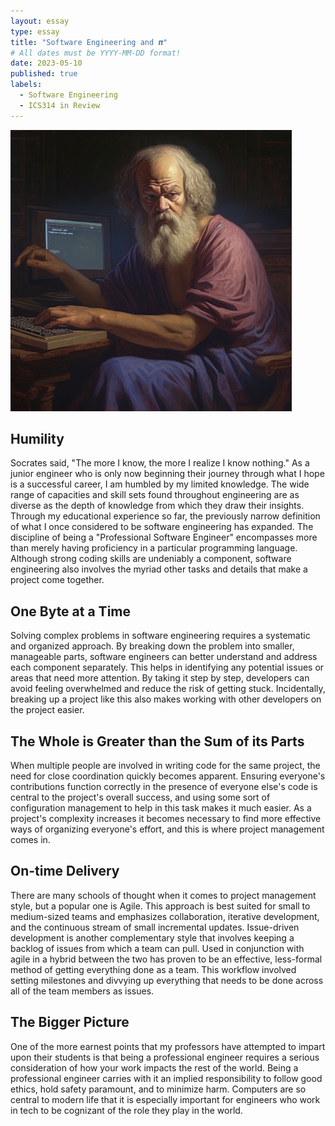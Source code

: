 ```yaml
---
layout: essay
type: essay
title: "Software Engineering and 𝝅"
# All dates must be YYYY-MM-DD format!
date: 2023-05-10
published: true
labels:
  - Software Engineering
  - ICS314 in Review
---
```


<img width="450" class="float-end pe-4" src="/img/essayPics/socrates_the_brogrammer.png" alt="Socrates">

## Humility
Socrates said, "The more I know, the more I realize I know nothing."  As a junior engineer who is only now beginning their journey through what I hope is a successful career, I am humbled by my limited knowledge. The wide range of capacities and skill sets found throughout engineering are as diverse as the depth of knowledge from which they draw their insights. Through my educational experience so far, the previously narrow definition of what I once considered to be software engineering has expanded.  The discipline of being a "Professional Software Engineer" encompasses more than merely having proficiency in a particular programming language. Although strong coding skills are undeniably a component, software engineering also involves the myriad other tasks and details that make a project come together.

## One Byte at a Time
Solving complex problems in software engineering requires a systematic and organized approach. By breaking down the problem into smaller, manageable parts, software engineers can better understand and address each component separately. This helps in identifying any potential issues or areas that need more attention. By taking it step by step, developers can avoid feeling overwhelmed and reduce the risk of getting stuck.  Incidentally, breaking up a project like this also makes working with other developers on the project easier.

## The Whole is Greater than the Sum of its Parts
When multiple people are involved in writing code for the same project, the need for close coordination quickly becomes apparent.  Ensuring everyone's contributions function correctly in the presence of everyone else's code is central to the project's overall success, and using some sort of configuration management to help in this task makes it much easier.  As a project's complexity increases it becomes necessary to find more effective ways of organizing everyone's effort, and this is where project management comes in.

## On-time Delivery
There are many schools of thought when it comes to project management style, but a popular one is Agile.  This approach is best suited for small to medium-sized teams and emphasizes collaboration, iterative development, and the continuous stream of small incremental updates. Issue-driven development is another complementary style that involves keeping a backlog of issues from which a team can pull.  Used in conjunction with agile in a hybrid between the two has proven to be an effective, less-formal method of getting everything done as a team.  This workflow involved setting milestones and divvying up everything that needs to be done across all of the team members as issues.  

## The Bigger Picture
One of the more earnest points that my professors have attempted to impart upon their students is that being a professional engineer requires a serious consideration of how your work impacts the rest of the world. Being a professional engineer carries with it an implied responsibility to follow good ethics, hold safety paramount, and to minimize harm.  Computers are so central to modern life that it is especially important for engineers who work in tech to be cognizant of the role they play in the world.
 
